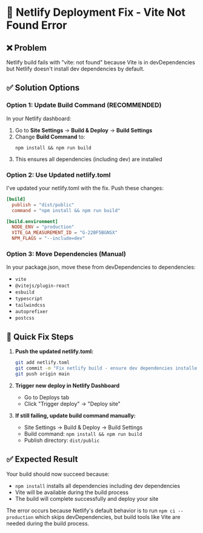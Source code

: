 # 🔧 Netlify Deployment Fix - Vite Not Found Error

## ❌ **Problem**
Netlify build fails with "vite: not found" because Vite is in devDependencies but Netlify doesn't install dev dependencies by default.

## ✅ **Solution Options**

### **Option 1: Update Build Command (RECOMMENDED)**
In your Netlify dashboard:

1. Go to **Site Settings** → **Build & Deploy** → **Build Settings**
2. Change **Build Command** to:
   ```
   npm install && npm run build
   ```
3. This ensures all dependencies (including dev) are installed

### **Option 2: Use Updated netlify.toml**
I've updated your netlify.toml with the fix. Push these changes:

```toml
[build]
  publish = "dist/public"
  command = "npm install && npm run build"

[build.environment]
  NODE_ENV = "production"
  VITE_GA_MEASUREMENT_ID = "G-22BF5BGNSX"
  NPM_FLAGS = "--include=dev"
```

### **Option 3: Move Dependencies (Manual)**
In your package.json, move these from devDependencies to dependencies:
- `vite`
- `@vitejs/plugin-react`
- `esbuild`
- `typescript`
- `tailwindcss`
- `autoprefixer`
- `postcss`

## 🚀 **Quick Fix Steps**

1. **Push the updated netlify.toml:**
   ```bash
   git add netlify.toml
   git commit -m "Fix netlify build - ensure dev dependencies installed"
   git push origin main
   ```

2. **Trigger new deploy in Netlify Dashboard**
   - Go to Deploys tab
   - Click "Trigger deploy" → "Deploy site"

3. **If still failing, update build command manually:**
   - Site Settings → Build & Deploy → Build Settings
   - Build command: `npm install && npm run build`
   - Publish directory: `dist/public`

## ✅ **Expected Result**
Your build should now succeed because:
- `npm install` installs all dependencies including dev dependencies
- Vite will be available during the build process
- The build will complete successfully and deploy your site

The error occurs because Netlify's default behavior is to run `npm ci --production` which skips devDependencies, but build tools like Vite are needed during the build process.